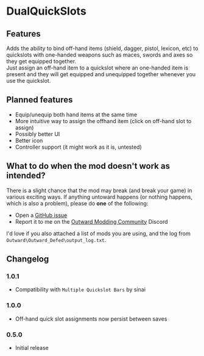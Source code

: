 # DualQuickSlots

## Features
Adds the ability to bind off-hand items (shield, dagger, pistol, lexicon, etc) to quickslots with one-handed weapons such as maces, swords and axes so they get equipped together.  
Just assign an off-hand item to a quickslot where an one-handed item is present and they will get equipped and unequipped together whenever you use the quickslot.  

## Planned features
- Equip/unequip both hand items at the same time
- More intuitive way to assign the offhand item (click on off-hand slot to assign)
- Possibly better UI
- Better icon
- Controller support (it might work as it is, untested)

## What to do when the mod doesn't work as intended?
There is a slight chance that the mod may break (and break your game) in various exciting ways.
If anything untoward happens (or nothing happens, which is also a problem), please do **one** of the following:
- Open a [GitHub issue](https://github.com/Faeryn/Outward_DualQuickSlots/issues/new)
- Report it to me on the [Outward Modding Community](https://discord.gg/zKyfGmy7TR) Discord

I'd love if you also attached a list of mods you are using, and the log from `Outward\Outward_Defed\output_log.txt`.

## Changelog
### 1.0.1
- Compatibility with `Multiple Quickslot Bars` by sinai

### 1.0.0
- Off-hand quick slot assignments now persist between saves

### 0.5.0
- Initial release